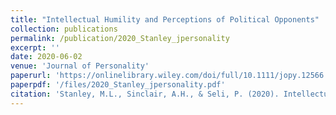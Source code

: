 ```yaml
---
title: "Intellectual Humility and Perceptions of Political Opponents"
collection: publications
permalink: /publication/2020_Stanley_jpersonality
excerpt: ''
date: 2020-06-02
venue: 'Journal of Personality'
paperurl: 'https://onlinelibrary.wiley.com/doi/full/10.1111/jopy.12566'
paperpdf: '/files/2020_Stanley_jpersonality.pdf'
citation: 'Stanley, M.L., Sinclair, A.H., & Seli, P. (2020). Intellectual humility and perceptions of political opponents. Journal of Personality, 88(6), 1196–1216. https://doi.org/10.1111/jopy.12566'
---
```

 
